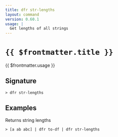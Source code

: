 ```yaml
---
title: dfr str-lengths
layout: command
version: 0.60.1
usage: |
  Get lengths of all strings
---
```


# `{{ $frontmatter.title }}`

<div style='white-space: pre-wrap;'>{{ $frontmatter.usage }}</div>

## Signature

```> dfr str-lengths ```

## Examples

Returns string lengths
```shell
> [a ab abc] | dfr to-df | dfr str-lengths
```
